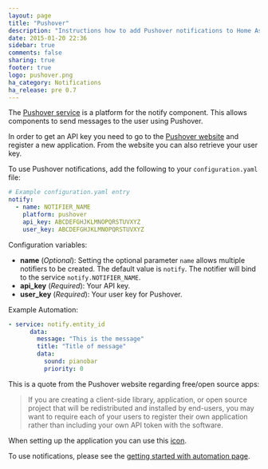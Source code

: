 ```yaml
---
layout: page
title: "Pushover"
description: "Instructions how to add Pushover notifications to Home Assistant."
date: 2015-01-20 22:36
sidebar: true
comments: false
sharing: true
footer: true
logo: pushover.png
ha_category: Notifications
ha_release: pre 0.7
---
```



The [Pushover service](https://pushover.net/) is a platform for the notify component. This allows components to send messages to the user using Pushover.

In order to get an API key you need to go to the [Pushover website](https://pushover.net) and register a new application. From the website you can also retrieve your user key.

To use Pushover notifications, add the following to your `configuration.yaml` file:

```yaml
# Example configuration.yaml entry
notify:
  - name: NOTIFIER_NAME
    platform: pushover
    api_key: ABCDEFGHJKLMNOPQRSTUVXYZ
    user_key: ABCDEFGHJKLMNOPQRSTUVXYZ
```

Configuration variables:

- **name** (*Optional*): Setting the optional parameter `name` allows multiple notifiers to be created. The default value is `notify`. The notifier will bind to the service `notify.NOTIFIER_NAME`.
- **api_key** (*Required*): Your API key.
- **user_key** (*Required*): Your user key for Pushover.

Example Automation:
```yaml
- service: notify.entity_id
      data: 
        message: "This is the message"
        title: "Title of message"
        data:
          sound: pianobar
          priority: 0
```

This is a quote from the Pushover website regarding free/open source apps:

<blockquote>
  If you are creating a client-side library, application, or open source project that will be redistributed and installed by end-users, you may want to require each of your users to register their own application rather than including your own API token with the software.
</blockquote>

When setting up the application you can use this [icon](https://home-assistant.io/images/favicon-192x192.png).

To use notifications, please see the [getting started with automation page](/getting-started/automation/).
